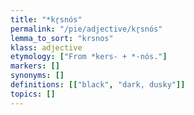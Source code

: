 ```yaml
---
title: "*kr̥snós"
permalink: "/pie/adjective/kr̥snós"
lemma_to_sort: "krsnos"
klass: adjective
etymology: ["From *kers- +‎ *-nós."]
markers: []
synonyms: []
definitions: [["black", "dark, dusky"]]
topics: []
---
```

